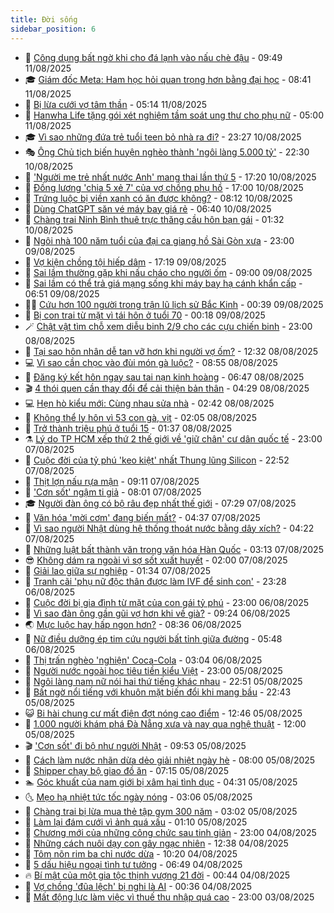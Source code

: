 ```yaml
---
title: Đời sống
sidebar_position: 6
---
```


<!-- vnexpress-doi-song:START -->
- 🚀 [Công dụng bất ngờ khi cho đá lạnh vào nấu chè đậu](https://vnexpress.net/cong-dung-bat-ngo-khi-cho-da-lanh-vao-nau-che-dau-4925540.html) - 09:49 11/08/2025
- 🎓 [Giám đốc Meta: Ham học hỏi quan trọng hơn bằng đại học](https://vnexpress.net/giam-doc-meta-ham-hoc-hoi-quan-trong-hon-bang-dai-hoc-4925368.html) - 08:41 11/08/2025
- 🚦 [Bị lừa cưới vợ tâm thần](https://vnexpress.net/bi-lua-cuoi-vo-tam-than-4925123.html) - 05:14 11/08/2025
- 🦣 [Hanwha Life tặng gói xét nghiệm tầm soát ung thư cho phụ nữ](https://vnexpress.net/hanwha-life-tang-goi-xet-nghiem-tam-soat-ung-thu-cho-phu-nu-4925405.html) - 05:00 11/08/2025
- 🎓 [Vì sao những đứa trẻ tuổi teen bỏ nhà ra đi?](https://vnexpress.net/vi-sao-nhung-dua-tre-tuoi-teen-bo-nha-ra-di-4922851.html) - 23:27 10/08/2025
- 🎭 [Ông Chủ tịch biến huyện nghèo thành &#39;ngôi làng 5.000 tỷ&#39;](https://vnexpress.net/ong-chu-tich-bien-huyen-ngheo-thanh-ngoi-lang-5-000-ty-4915662.html) - 22:30 10/08/2025
- 🦅 [&#39;Người mẹ trẻ nhất nước Anh&#39; mang thai lần thứ 5](https://vnexpress.net/nguoi-me-tre-nhat-nuoc-anh-mang-thai-lan-thu-5-4925165.html) - 17:20 10/08/2025
- 🎃 [Đồng lương &#39;chia 5 xẻ 7&#39; của vợ chồng phụ hồ](https://vnexpress.net/dong-luong-chia-5-xe-7-cua-vo-chong-phu-ho-4925070.html) - 17:00 10/08/2025
- 💪 [Trứng luộc bị viền xanh có ăn được không?](https://vnexpress.net/trung-luoc-bi-vien-xanh-co-an-duoc-khong-4925069.html) - 08:12 10/08/2025
- 🐻 [Dùng ChatGPT săn vé máy bay giá rẻ](https://vnexpress.net/dung-chatgpt-san-ve-may-bay-gia-re-4925057.html) - 06:40 10/08/2025
- 🧠 [Chàng trai Ninh Bình thuê trực thăng cầu hôn bạn gái](https://vnexpress.net/chang-trai-ninh-binh-thue-truc-thang-cau-hon-ban-gai-4924613.html) - 01:32 10/08/2025
- 🐘 [Ngôi nhà 100 năm tuổi của đại ca giang hồ Sài Gòn xưa](https://vnexpress.net/ngoi-nha-100-nam-tuoi-cua-dai-ca-giang-ho-sai-gon-xua-4924859.html) - 23:00 09/08/2025
- 👹 [Vợ kiện chồng tội hiếp dâm](https://vnexpress.net/vo-kien-chong-toi-hiep-dam-4924951.html) - 17:19 09/08/2025
- 💂 [Sai lầm thường gặp khi nấu cháo cho người ốm](https://vnexpress.net/sai-lam-thuong-gap-khi-nau-chao-cho-nguoi-om-4924610.html) - 09:00 09/08/2025
- 🦍 [Sai lầm có thể trả giá mạng sống khi máy bay hạ cánh khẩn cấp](https://vnexpress.net/sai-lam-co-the-tra-gia-mang-song-khi-may-bay-ha-canh-khan-cap-4923936.html) - 06:51 09/08/2025
- 🧑‍🏫 [Cứu hơn 100 người trong trận lũ lịch sử Bắc Kinh](https://vnexpress.net/cuu-hon-100-nguoi-trong-tran-lu-lich-su-bac-kinh-4924702.html) - 00:39 09/08/2025
- 🧰 [Bị con trai từ mặt vì tái hôn ở tuổi 70](https://vnexpress.net/bi-con-trai-tu-mat-vi-tai-hon-o-tuoi-70-4924629.html) - 00:18 09/08/2025
- 🪄 [Chật vật tìm chỗ xem diễu binh 2/9 cho các cựu chiến binh](https://vnexpress.net/chat-vat-tim-cho-xem-dieu-binh-2-9-cho-cac-cuu-chien-binh-4924600.html) - 23:00 08/08/2025
- 🐲 [Tại sao hôn nhân dễ tan vỡ hơn khi người vợ ốm?](https://vnexpress.net/tai-sao-hon-nhan-de-tan-vo-hon-khi-nguoi-vo-om-4922678.html) - 12:32 08/08/2025
- 💻 [Vì sao cần chọc vào đùi món gà luộc?](https://vnexpress.net/vi-sao-can-choc-vao-dui-mon-ga-luoc-4924553.html) - 08:55 08/08/2025
- 🐘 [Đăng ký kết hôn ngay sau tai nạn kinh hoàng](https://vnexpress.net/dang-ky-ket-hon-ngay-sau-tai-nan-kinh-hoang-4924058.html) - 06:47 08/08/2025
- 🎬 [4 thói quen cần thay đổi để cải thiện bản thân](https://vnexpress.net/4-thoi-quen-can-thay-doi-de-cai-thien-ban-than-4924414.html) - 04:29 08/08/2025
- 💻 [Hẹn hò kiểu mới: Cùng nhau sửa nhà](https://vnexpress.net/hen-ho-kieu-moi-cung-nhau-sua-nha-4923665.html) - 02:42 08/08/2025
- 🧰 [Không thể ly hôn vì 53 con gà, vịt](https://vnexpress.net/khong-the-ly-hon-vi-53-con-ga-vit-4924021.html) - 02:05 08/08/2025
- 🫣 [Trở thành triệu phú ở tuổi 15](https://vnexpress.net/tro-thanh-trieu-phu-o-tuoi-15-4924119.html) - 01:37 08/08/2025
- ⚗️ [Lý do TP HCM xếp thứ 2 thế giới về &#39;giữ chân&#39; cư dân quốc tế](https://vnexpress.net/ly-do-tp-hcm-xep-thu-2-the-gioi-ve-giu-chan-cu-dan-quoc-te-4923495.html) - 23:00 07/08/2025
- 🌊 [Cuộc đời của tỷ phú &#39;keo kiệt&#39; nhất Thung lũng Silicon](https://vnexpress.net/cuoc-doi-cua-ty-phu-keo-kiet-nhat-thung-lung-silicon-4923930.html) - 22:52 07/08/2025
- 💃 [Thịt lợn nấu rựa mận](https://vnexpress.net/thit-lon-nau-rua-man-4923969.html) - 09:11 07/08/2025
- 🦆 [&#39;Cơn sốt&#39; ngậm ti giả](https://vnexpress.net/con-sot-ngam-ti-gia-4923329.html) - 08:01 07/08/2025
- 🎓 [Người đàn ông có bộ râu đẹp nhất thế giới](https://vnexpress.net/nguoi-dan-ong-co-bo-rau-dep-nhat-the-gioi-4923783.html) - 07:29 07/08/2025
- 💪 [Văn hóa &#39;mời cơm&#39; đang biến mất?](https://vnexpress.net/van-hoa-moi-com-dang-bien-mat-4920376.html) - 04:37 07/08/2025
- 🤔 [Vì sao người Nhật dùng hệ thống thoát nước bằng dây xích?](https://vnexpress.net/vi-sao-nguoi-nhat-dung-he-thong-thoat-nuoc-bang-day-xich-4923841.html) - 04:22 07/08/2025
- 🧰 [Những luật bất thành văn trong văn hóa Hàn Quốc](https://vnexpress.net/nhung-luat-bat-thanh-van-trong-van-hoa-han-quoc-4923659.html) - 03:13 07/08/2025
- 😎 [Không dám ra ngoài vì sợ sốt xuất huyết](https://vnexpress.net/khong-dam-ra-ngoai-vi-so-sot-xuat-huyet-4923649.html) - 02:00 07/08/2025
- 🌮 [Giải lao giữa sự nghiệp](https://vnexpress.net/giai-lao-giua-su-nghiep-4923674.html) - 01:34 07/08/2025
- 🧠 [Tranh cãi &#39;phụ nữ độc thân được làm IVF để sinh con&#39;](https://vnexpress.net/tranh-cai-phu-nu-doc-than-duoc-lam-ivf-de-sinh-con-4922609.html) - 23:28 06/08/2025
- 🎡 [Cuộc đời bị gia đình từ mặt của con gái tỷ phú](https://vnexpress.net/cuoc-doi-bi-gia-dinh-tu-mat-cua-con-gai-ty-phu-4923609.html) - 23:00 06/08/2025
- 🎡 [Vì sao đàn ông gần gũi vợ hơn khi về già?](https://vnexpress.net/vi-sao-dan-ong-gan-gui-vo-hon-khi-ve-gia-4923242.html) - 09:24 06/08/2025
- 🌏 [Mực luộc hay hấp ngon hơn?](https://vnexpress.net/muc-luoc-hay-hap-ngon-hon-4923464.html) - 08:36 06/08/2025
- 🐻 [Nữ điều dưỡng ép tim cứu người bất tỉnh giữa đường](https://vnexpress.net/nu-dieu-duong-ep-tim-cuu-nguoi-bat-tinh-giua-duong-4923383.html) - 05:48 06/08/2025
- 💂 [Thị trấn nghèo &#39;nghiện&#39; Coca-Cola](https://vnexpress.net/thi-tran-ngheo-nghien-coca-cola-4923257.html) - 03:04 06/08/2025
- 🥸 [Người nước ngoài học tiêu tiền kiểu Việt](https://vnexpress.net/nguoi-nuoc-ngoai-hoc-tieu-tien-kieu-viet-4922480.html) - 23:00 05/08/2025
- 🌋 [Ngôi làng nam nữ nói hai thứ tiếng khác nhau](https://vnexpress.net/ngoi-lang-nam-nu-noi-hai-thu-tieng-khac-nhau-4922657.html) - 22:51 05/08/2025
- 🦩 [Bất ngờ nổi tiếng với khuôn mặt biến đổi khi mang bầu](https://vnexpress.net/bat-ngo-noi-tieng-voi-khuon-mat-bien-doi-khi-mang-bau-4922618.html) - 22:43 05/08/2025
- 😺 [Bi hài chung cư mất điện đợt nóng cao điểm](https://vnexpress.net/bi-hai-chung-cu-mat-dien-dot-nong-cao-diem-4923093.html) - 12:46 05/08/2025
- 🐻 [1.000 người khám phá Đà Nẵng xưa và nay qua nghệ thuật](https://vnexpress.net/1-000-nguoi-kham-pha-da-nang-xua-va-nay-qua-nghe-thuat-4923098.html) - 12:00 05/08/2025
- 🎬 [&#39;Cơn sốt&#39; đi bộ như người Nhật](https://vnexpress.net/con-sot-di-bo-nhu-nguoi-nhat-4922665.html) - 09:53 05/08/2025
- 🎊 [Cách làm nước nhãn dừa dẻo giải nhiệt ngày hè](https://vnexpress.net/cach-lam-nuoc-nhan-dua-deo-giai-nhiet-ngay-he-4922956.html) - 08:00 05/08/2025
- 💄 [Shipper chạy bộ giao đồ ăn](https://vnexpress.net/shipper-chay-bo-giao-do-an-4922794.html) - 07:15 05/08/2025
- 🏊 [Góc khuất của nam giới bị xâm hại tình dục](https://vnexpress.net/goc-khuat-cua-nam-gioi-bi-xam-hai-tinh-duc-4922481.html) - 04:31 05/08/2025
- 🌜 [Mẹo hạ nhiệt tức tốc ngày nóng](https://vnexpress.net/meo-ha-nhiet-tuc-toc-ngay-nong-4922801.html) - 03:06 05/08/2025
- 🤡 [Chàng trai bị lừa mua thẻ tập gym 300 năm](https://vnexpress.net/chang-trai-bi-lua-mua-the-tap-gym-300-nam-4922660.html) - 03:02 05/08/2025
- 🥰 [Làm lại đám cưới vì ảnh quá xấu](https://vnexpress.net/lam-lai-dam-cuoi-vi-anh-qua-xau-4922364.html) - 01:10 05/08/2025
- 🦍 [Chương mới của những công chức sau tinh giản](https://vnexpress.net/chuong-moi-cua-nhung-cong-chuc-sau-tinh-gian-4915106.html) - 23:00 04/08/2025
- 🫣 [Những cách nuôi dạy con gây ngạc nhiên](https://vnexpress.net/nhung-cach-nuoi-day-con-gay-ngac-nhien-4922491.html) - 12:38 04/08/2025
- 🚦 [Tôm nõn rim ba chỉ nước dừa](https://vnexpress.net/tom-non-rim-ba-chi-nuoc-dua-4922621.html) - 10:20 04/08/2025
- 🐘 [5 dấu hiệu ngoại tình tư tưởng](https://vnexpress.net/5-dau-hieu-ngoai-tinh-tu-tuong-4922438.html) - 06:49 04/08/2025
- 🔥 [Bí mật của một gia tộc thịnh vượng 21 đời](https://vnexpress.net/bi-mat-cua-mot-gia-toc-thinh-vuong-21-doi-4922183.html) - 00:44 04/08/2025
- 🎃 [Vợ chồng &#39;đũa lệch&#39; bị nghi là AI](https://vnexpress.net/vo-chong-dua-lech-bi-nghi-la-ai-4922229.html) - 00:36 04/08/2025
- 🥳 [Mất động lực làm việc vì thuế thu nhập quá cao](https://vnexpress.net/mat-dong-luc-lam-viec-vi-thue-thu-nhap-qua-cao-4920152.html) - 23:00 03/08/2025<!-- vnexpress-doi-song:END -->

